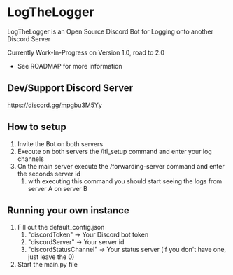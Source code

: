 # LogTheLogger
LogTheLogger is an Open Source Discord Bot for Logging onto another Discord Server

Currently Work-In-Progress on Version 1.0, road to 2.0
- See ROADMAP for more information

## Dev/Support Discord Server
https://discord.gg/mpgbu3M5Yy

## How to setup
1. Invite the Bot on both servers
2. Execute on both servers the /ltl_setup command and enter your log channels
3. On the main server execute the /forwarding-server command and enter the seconds server id
    1. with executing this command you should start seeing the logs from server A on server B

## Running your own instance
1. Fill out the default_config.json
    1. "discordToken" -> Your Discord bot token
    2. "discordServer" -> Your server id
    3. "discordStatusChannel" -> Your status server (if you don't have one, just leave the 0)
2. Start the main.py file
